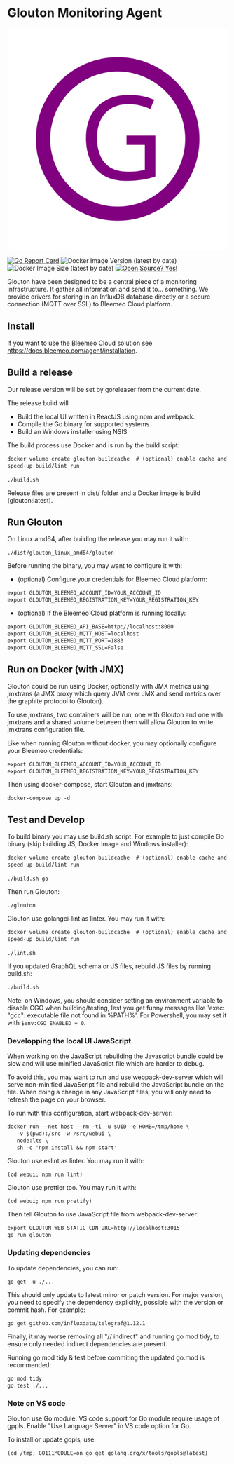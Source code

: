 # Glouton Monitoring Agent

![Glouton Logo](logo_glouton.svg)

[![Go Report Card](https://goreportcard.com/badge/github.com/bleemeo/glouton)](https://goreportcard.com/report/github.com/bleemeo/glouton)
![Docker Image Version (latest by date)](https://img.shields.io/docker/v/bleemeo/glouton)
![Docker Image Size (latest by date)](https://img.shields.io/docker/image-size/bleemeo/glouton)
[![Open Source? Yes!](https://badgen.net/badge/Open%20Source%20%3F/Yes%21/blue?icon=github)](https://github.com/bleemeo/glouton/)


Glouton have been designed to be a central piece of
a monitoring infrastructure. It gather all information and
send it to... something. We provide drivers for storing in
an InfluxDB database directly or a secure connection (MQTT over SSL) to
Bleemeo Cloud platform.

## Install

If you want to use the Bleemeo Cloud solution see https://docs.bleemeo.com/agent/installation.

## Build a release

Our release version will be set by goreleaser from the current date.

The release build will
* Build the local UI written in ReactJS using npm and webpack.
* Compile the Go binary for supported systems
* Build an Windows installer using NSIS

The build process use Docker and is run by the build script:
```
docker volume create glouton-buildcache  # (optional) enable cache and speed-up build/lint run

./build.sh
```

Release files are present in dist/ folder and a Docker image is build (glouton:latest).

## Run Glouton

On Linux amd64, after building the release you may run it with:

```
./dist/glouton_linux_amd64/glouton
```

Before running the binary, you may want to configure it with:

- (optional) Configure your credentials for Bleemeo Cloud platform:

```
export GLOUTON_BLEEMEO_ACCOUNT_ID=YOUR_ACCOUNT_ID
export GLOUTON_BLEEMEO_REGISTRATION_KEY=YOUR_REGISTRATION_KEY
```

- (optional) If the Bleemeo Cloud platform is running locally:

```
export GLOUTON_BLEEMEO_API_BASE=http://localhost:8000
export GLOUTON_BLEEMEO_MQTT_HOST=localhost
export GLOUTON_BLEEMEO_MQTT_PORT=1883
export GLOUTON_BLEEMEO_MQTT_SSL=False
```

## Run on Docker (with JMX)

Glouton could be run using Docker, optionally with JMX metrics using jmxtrans (a JMX proxy which
query JVM over JMX and send metrics over the graphite protocol to Glouton).

To use jmxtrans, two containers will be run, one with Glouton and one with jmxtrans and a shared volume between
them will allow Glouton to write jmxtrans configuration file.

Like when running Glouton without docker, you may optionally configure your Bleemeo credentials:

```
export GLOUTON_BLEEMEO_ACCOUNT_ID=YOUR_ACCOUNT_ID
export GLOUTON_BLEEMEO_REGISTRATION_KEY=YOUR_REGISTRATION_KEY
```

Then using docker-compose, start Glouton and jmxtrans:

```
docker-compose up -d
```

## Test and Develop

To build binary you may use build.sh script. For example to just
compile Go binary (skip building JS, Docker image and Windows installer):
```
docker volume create glouton-buildcache  # (optional) enable cache and speed-up build/lint run

./build.sh go
```

Then run Glouton:
```
./glouton
```

Glouton use golangci-lint as linter. You may run it with:
```
docker volume create glouton-buildcache  # (optional) enable cache and speed-up build/lint run

./lint.sh
```

If you updated GraphQL schema or JS files, rebuild JS files by running build.sh:

```
./build.sh
```

Note: on Windows, you should consider setting an environment variable to disable CGO when building/testing, lest you get funny messages like 'exec: "gcc": executable file not found in %PATH%'.
For Powershell, you may set it with `$env:CGO_ENABLED = 0`.

### Developping the local UI JavaScript

When working on the JavaScript rebuilding the Javascript bundle could be slow
and will use minified JavaScript file which are harder to debug.

To avoid this, you may want to run and use webpack-dev-server which will serve non-minified
JavaScript file and rebuild the JavaScript bundle on the file. When doing a change in
any JavaScript files, you will only need to refresh the page on your browser.

To run with this configuration, start webpack-dev-server:
```
docker run --net host --rm -ti -u $UID -e HOME=/tmp/home \
   -v $(pwd):/src -w /src/webui \
   node:lts \
   sh -c 'npm install && npm start'
```

Glouton use eslint as linter. You may run it with:
```
(cd webui; npm run lint)
```

Glouton use prettier too. You may run it with:
```
(cd webui; npm run pretify)
```

Then tell Glouton to use JavaScript file from webpack-dev-server:
```
export GLOUTON_WEB_STATIC_CDN_URL=http://localhost:3015
go run glouton
```

### Updating dependencies

To update dependencies, you can run:

```
go get -u ./...
```

This should only update to latest minor or patch version. For major version, you need to specify the dependency explicitly,
possible with the version or commit hash. For example:

```
go get github.com/influxdata/telegraf@1.12.1
```

Finally, it may worse removing all "// indirect" and running go mod tidy, to ensure
only needed indirect dependencies are present.

Running go mod tidy & test before commiting the updated go.mod is recommended:
```
go mod tidy
go test ./...
```

### Note on VS code

Glouton use Go module. VS code support for Go module require usage of gppls.
Enable "Use Language Server" in VS code option for Go.

To install or update gopls, use:

```
(cd /tmp; GO111MODULE=on go get golang.org/x/tools/gopls@latest)
```
